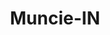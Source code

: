 ---
title: Muncie-IN
slug: muncie-in
f_state:
- cms/state/indiana.md
f_locations:
- cms/payday-loan/advance-america-1717.md
- cms/payday-loan/advance-america-1718.md
- cms/payday-loan/advance-america-3182.md
- cms/payday-loan/allied-cash-advance-3884.md
- cms/payday-loan/allied-cash-advance-3891.md
- cms/payday-loan/cash-stop-8421.md
- cms/payday-loan/cashland-9137.md
- cms/payday-loan/cashland-9144.md
- cms/payday-loan/check-go-9775.md
- cms/payday-loan/check-into-cash-11830.md
- cms/payday-loan/check-into-cash-11846.md
- cms/payday-loan/check-into-cash-indiana-llc-13149.md
- cms/payday-loan/pls-loan-store-24433.md
- cms/payday-loan/united-cash-advance-inc-28077.md
updated-on: '2024-05-30T13:41:28.615Z'
created-on: '2024-05-30T13:41:28.615Z'
published-on: '2024-05-30T13:54:32.469Z'
f_city: Muncie
layout: '[city].html'
tags: city
---